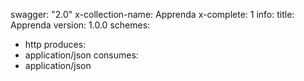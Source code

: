 swagger: "2.0"
x-collection-name: Apprenda
x-complete: 1
info:
  title: Apprenda
  version: 1.0.0
schemes:
- http
produces:
- application/json
consumes:
- application/json